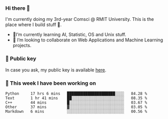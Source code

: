 ### Hi there 👋

I'm currently doing my 3rd-year Comsci @ RMIT University. This is the place where I build stuff 👀. 

- 🌱I’m currently learning AI, Statistic, OS and Unix stuff.
- 👯 I’m looking to collaborate on Web Applications and Machine Learning projects.

### 🔑 Public key

In case you ask, my public key is available [here](https://public.auspham.dev/).

### 📅 This week I have been working on
<!--START_SECTION:waka-->
```text
Python     17 hrs 6 mins   █████████████████████░░░░   84.28 % 
Text       1 hr 41 mins    ██░░░░░░░░░░░░░░░░░░░░░░░   08.35 % 
C++        44 mins         █░░░░░░░░░░░░░░░░░░░░░░░░   03.67 % 
Other      37 mins         ▓░░░░░░░░░░░░░░░░░░░░░░░░   03.05 % 
Markdown   6 mins          ░░░░░░░░░░░░░░░░░░░░░░░░░   00.56 % 
```
<!--END_SECTION:waka-->

<!--
**rockmanvnx6/rockmanvnx6** is a ✨ _special_ ✨ repository because its `README.md` (this file) appears on your GitHub profile.

Here are some ideas to get you started:

- 🔭 I’m currently working on ...
- 🌱 I’m currently learning ...
- 👯 I’m looking to collaborate on ...
- 🤔 I’m looking for help with ...
- 💬 Ask me about ...
- 📫 How to reach me: ...
- 😄 Pronouns: ...
- ⚡ Fun fact: ...
-->
